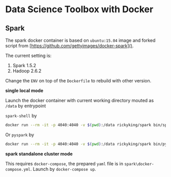 
# Data Science Toolbox with Docker

## Spark

The spark docker container is based on `ubuntu:15.04` image and forked script from [https://github.com/gettyimages/docker-spark]().

The current setting is:

1. Spark 1.5.2
2. Hadoop 2.6.2

Change the `ENV` on top of the `Dockerfile` to rebuild with other version.

**single local mode**

Launch the docker container with current working directory mouted as `/data` by entrypoint

`spark-shell` by 

```sh
docker run --rm -it -p 4040:4040 -v $(pwd):/data rickyking/spark bin/spark-shell
```

Or `pyspark` by

```sh
docker run --rm -it -p 4040:4040 -v $(pwd):/data rickyking/spark bin/pyspark
```

**spark standalone cluster mode**

This requires `docker-compose`, the prepared `yaml` file is in `spark\docker-compose.yml`. Launch by `docker-compose up`.


